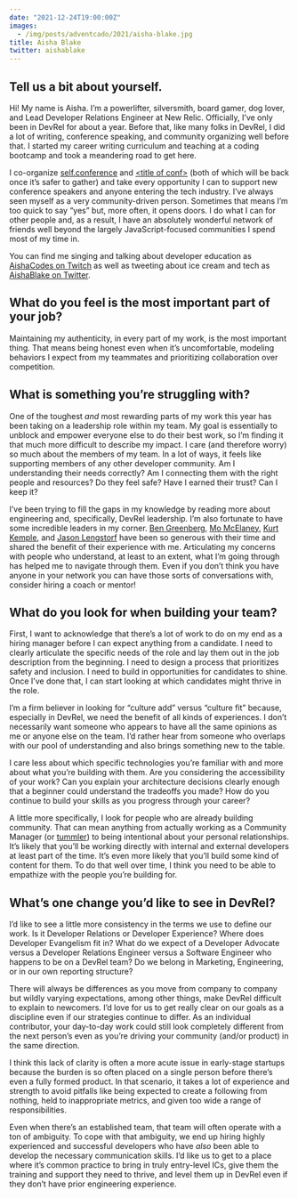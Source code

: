 ```yaml
---
date: "2021-12-24T19:00:00Z"
images:
  - /img/posts/adventcado/2021/aisha-blake.jpg
title: Aisha Blake
twitter: aishablake
---
```


## Tell us a bit about yourself.

Hi! My name is Aisha. I’m a powerlifter, silversmith, board gamer, dog lover, and Lead Developer Relations Engineer at New Relic. Officially, I’ve only been in DevRel for about a year. Before that, like many folks in DevRel, I did a lot of writing, conference speaking, and community organizing well before that. I started my career writing curriculum and teaching at a coding bootcamp and took a meandering road to get here.

I co-organize [self.conference](https://twitter.com/selfconference) and [&lt;title of conf>](https://twitter.com/TitleOfConf) (both of which will be back once it’s safer to gather) and take every opportunity I can to support new conference speakers and anyone entering the tech industry. I’ve always seen myself as a very community-driven person. Sometimes that means I’m too quick to say “yes” but, more often, it opens doors. I do what I can for other people and, as a result, I have an absolutely wonderful network of friends well beyond the largely JavaScript-focused communities I spend most of my time in. 

You can find me singing and talking about developer education as [AishaCodes on Twitch](https://www.twitch.tv/aishacodes) as well as tweeting about ice cream and tech as [AishaBlake on Twitter](https://twitter.com/AishaBlake).


## What do you feel is the most important part of your job?

Maintaining my authenticity, in every part of my work, is the most important thing. That means being honest even when it’s uncomfortable, modeling behaviors I expect from my teammates and prioritizing collaboration over competition.


## What is something you’re struggling with?

One of the toughest _and_ most rewarding parts of my work this year has been taking on a leadership role within my team. My goal is essentially to unblock and empower everyone else to do their best work, so I’m finding it that much more difficult to describe my impact. I care (and therefore worry) so much about the members of my team. In a lot of ways, it feels like supporting members of any other developer community. Am I understanding their needs correctly? Am I connecting them with the right people and resources? Do they feel safe? Have I earned their trust? Can I keep it?

I’ve been trying to fill the gaps in my knowledge by reading more about engineering and, specifically, DevRel leadership. I’m also fortunate to have some incredible leaders in my corner. [Ben Greenberg](https://twitter.com/RabbiGreenberg), [Mo McElaney](https://twitter.com/Mo_Mack), [Kurt Kemple](https://twitter.com/theworstdev), and [Jason Lengstorf](https://twitter.com/jlengstorf) have been so generous with their time and shared the benefit of their experience with me. Articulating my concerns with people who understand, at least to an extent, what I’m going through has helped me to navigate through them. Even if you don’t think you have anyone in your network you can have those sorts of conversations with, consider hiring a coach or mentor!


## What do you look for when building your team?

First, I want to acknowledge that there’s a lot of work to do on my end as a hiring manager before I can expect anything from a candidate. I need to clearly articulate the specific needs of the role and lay them out in the job description from the beginning. I need to design a process that prioritizes safety and inclusion. I need to build in opportunities for candidates to shine. Once I’ve done that, I can start looking at which candidates might thrive in the role.

I’m a firm believer in looking for “culture add” versus “culture fit” because, especially in DevRel, we need the benefit of all kinds of experiences. I don’t necessarily want someone who appears to have all the same opinions as me or anyone else on the team. I’d rather hear from someone who overlaps with our pool of understanding and also brings something new to the table.

I care less about which specific technologies you’re familiar with and more about what you’re building with them. Are you considering the accessibility of your work? Can you explain your architecture decisions clearly enough that a beginner could understand the tradeoffs you made? How do you continue to build your skills as you progress through your career?

A little more specifically, I look for people who are already building community. That can mean anything from actually working as a Community Manager (or [tummler](https://dangerouslyawesome.com/2014/04/community-management-tummling-a-tale-of-two-mindsets/)) to being intentional about your personal relationships. It’s likely that you’ll be working directly with internal and external developers at least part of the time. It’s even more likely that you’ll build some kind of content for them. To do that well over time, I think you need to be able to empathize with the people you’re building for.


## What’s one change you’d like to see in DevRel?

I’d like to see a little more consistency in the terms we use to define our work. Is it Developer Relations or Developer Experience? Where does Developer Evangelism fit in? What do we expect of a Developer Advocate versus a Developer Relations Engineer versus a Software Engineer who happens to be on a DevRel team? Do we belong in Marketing, Engineering, or in our own reporting structure?

There will always be differences as you move from company to company but wildly varying expectations, among other things, make DevRel difficult to explain to newcomers. I’d love for us to get really clear on our goals as a discipline even if our strategies continue to differ. As an individual contributor, your day-to-day work could still look completely different from the next person’s even as you’re driving your community (and/or product) in the same direction. 

I think this lack of clarity is often a more acute issue in early-stage startups because the burden is so often placed on a single person before there’s even a fully formed product. In that scenario, it takes a lot of experience and strength to avoid pitfalls like being expected to create a following from nothing, held to inappropriate metrics, and given too wide a range of responsibilities.

Even when there’s an established team, that team will often operate with a ton of ambiguity. To cope with that ambiguity, we end up hiring highly experienced and successful developers who have _also_ been able to develop the necessary communication skills. I’d like us to get to a place where it’s common practice to bring in truly entry-level ICs, give them the training and support they need to thrive, and level them up in DevRel even if they don’t have prior engineering experience.